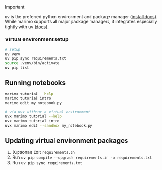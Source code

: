 > [!IMPORTANT]
> `uv` is the preferred python environment and package manager ([install docs](https://github.com/astral-sh/uv/?tab=readme-ov-file#installation)). While marimo supports all major package managers, it integrates especially tightly with uv ([docs](https://docs.marimo.io/guides/package_management/using_uv/)).

### Virtual environment setup

```bash
# setup
uv venv
uv pip sync requirements.txt
source .venv/bin/activate
uv pip list
```

## Running notebooks

```bash
marimo tutorial --help
marimo tutorial intro
marimo edit my_notebook.py

# via uvx without a virtual environment
uvx marimo tutorial --help
uvx marimo tutorial intro
uvx marimo edit --sandbox my_notebook.py
```

## Updating virtual environment packages

1. (Optional) Edit `requirements.in`
2. Run `uv pip compile --upgrade requirements.in -o requirements.txt`
3. Run `uv pip sync requirements.txt`
